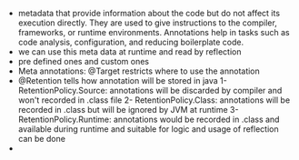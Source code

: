 - metadata that provide information about the code but do not affect its execution directly. They are used to give instructions to the compiler, frameworks, or runtime environments. Annotations help in tasks such as code analysis, configuration, and reducing boilerplate code.
- we can use this meta data at runtime and read by reflection
- pre defined ones and custom ones 
- Meta annotations: @Target restricts where to use the annotation
- @Retention tells how annotation will be stored in java
  1- RetentionPolicy.Source: annotations will be discarded by compiler and won't recorded in .class file
   2- RetentionPolicy.Class: annotations will be recorded in .class but will be ignored by JVM at runtime
    3- RetentionPolicy.Runtime: annotations would be recorded in .class and available during runtime and suitable for logic and usage of reflection can be done
-  